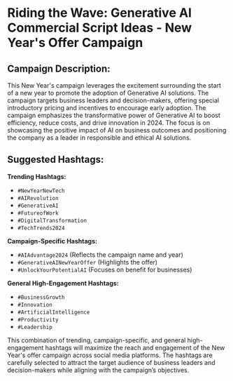 # Riding the Wave: Generative AI Commercial Script Ideas - New Year's Offer Campaign

## Campaign Description:

This New Year's campaign leverages the excitement surrounding the start of a new year to promote the adoption of Generative AI solutions.  The campaign targets business leaders and decision-makers, offering special introductory pricing and incentives to encourage early adoption.  The campaign emphasizes the transformative power of Generative AI to boost efficiency, reduce costs, and drive innovation in 2024.  The focus is on showcasing the positive impact of AI on business outcomes and positioning the company as a leader in responsible and ethical AI solutions.

## Suggested Hashtags:

**Trending Hashtags:**

*   `#NewYearNewTech`
*   `#AIRevolution`
*   `#GenerativeAI`
*   `#FutureofWork`
*   `#DigitalTransformation`
*   `#TechTrends2024`

**Campaign-Specific Hashtags:**

*   `#AIAdvantage2024` (Reflects the campaign name and year)
*   `#GenerativeAINewYearOffer` (Highlights the offer)
*   `#UnlockYourPotentialAI` (Focuses on benefit for businesses)

**General High-Engagement Hashtags:**

*   `#BusinessGrowth`
*   `#Innovation`
*   `#ArtificialIntelligence`
*   `#Productivity`
*   `#Leadership`


This combination of trending, campaign-specific, and general high-engagement hashtags will maximize the reach and engagement of the New Year's offer campaign across social media platforms.  The hashtags are carefully selected to attract the target audience of business leaders and decision-makers while aligning with the campaign’s objectives.